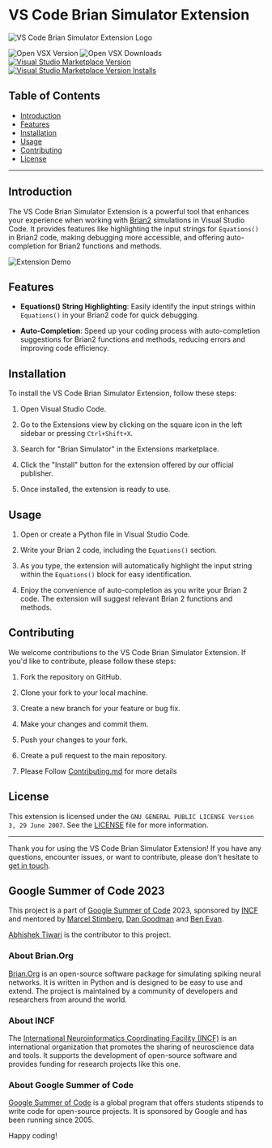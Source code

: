# VS Code Brian Simulator Extension

![VS Code Brian Simulator Extension Logo](https://github.com/brian-team/brian-code-editor/blob/main/brianextension/logo.png)

![Open VSX Version](https://img.shields.io/open-vsx/v/brian-team/brianextension?label=OpenVSX%20version)
![Open VSX Downloads](https://img.shields.io/open-vsx/dt/brian-team/brianextension?label=OpenVSX%20downloads)
[![Visual Studio Marketplace Version](https://img.shields.io/visual-studio-marketplace/v/brian-team.brianextension?label=VS%20marketplace%20version)]((https://marketplace.visualstudio.com/items?itemName=brian-team.brianextension))
[![Visual Studio Marketplace Version Installs](https://img.shields.io/visual-studio-marketplace/i/brian-team.brianextension?label=VS%20marketplace%20installs)](https://marketplace.visualstudio.com/items?itemName=brian-team.brianextension)


## Table of Contents
- [Introduction](#introduction)
- [Features](#features)
- [Installation](#installation)
- [Usage](#usage)
- [Contributing](#contributing)
- [License](#license)

---

## Introduction

The VS Code Brian Simulator Extension is a powerful tool that enhances your experience when working with [Brian2](https://brian2.readthedocs.io/) simulations in Visual Studio Code. It provides features like highlighting the input strings for `Equations()` in Brian2 code, making debugging more accessible, and offering auto-completion for Brian2 functions and methods.

![Extension Demo](images/demo.gif)

## Features

- **Equations() String Highlighting**: Easily identify the input strings within `Equations()` in your Brian2 code for quick debugging.

- **Auto-Completion**: Speed up your coding process with auto-completion suggestions for Brian2 functions and methods, reducing errors and improving code efficiency.


## Installation

To install the VS Code Brian Simulator Extension, follow these steps:

1. Open Visual Studio Code.

2. Go to the Extensions view by clicking on the square icon in the left sidebar or pressing `Ctrl+Shift+X`.

3. Search for "Brian Simulator" in the Extensions marketplace.

4. Click the "Install" button for the extension offered by our official publisher.

5. Once installed, the extension is ready to use.

## Usage

1. Open or create a Python file in Visual Studio Code.

2. Write your Brian 2 code, including the `Equations()` section.

3. As you type, the extension will automatically highlight the input string within the `Equations()` block for easy identification.

4. Enjoy the convenience of auto-completion as you write your Brian 2 code. The extension will suggest relevant Brian 2 functions and methods.


## Contributing

We welcome contributions to the VS Code Brian Simulator Extension. If you'd like to contribute, please follow these steps:

1. Fork the repository on GitHub.

2. Clone your fork to your local machine.

3. Create a new branch for your feature or bug fix.

4. Make your changes and commit them.

5. Push your changes to your fork.

6. Create a pull request to the main repository.

7. Please Follow [Contributing.md](/CONTRIBUTING.md) for more details 


## License

This extension is licensed under the `GNU GENERAL PUBLIC LICENSE Version 3, 29 June 2007`. See the [LICENSE](https://github.com/brian-team/brian-code-editor/blob/main/brianextension/LICENSE) file for more information.

---

Thank you for using the VS Code Brian Simulator Extension! If you have any questions, encounter issues, or want to contribute, please don't hesitate to [get in touch](https://brian.discourse.group/).


## Google Summer of Code 2023

This project is a part of [Google Summer of Code](https://summerofcode.withgoogle.com/) 2023, sponsored by [INCF](https://www.incf.org/) and mentored by [Marcel Stimberg](https://github.com/mstimberg), [Dan Goodman](https://github.com/thesamovar) and [Ben Evan](https://github.com/bdevans).

[Abhishek Tiwari](https://github.com/AbhishekTiwari23) is the contributor to this project. 

### About Brian.Org

[Brian.Org](https://briansimulator.org/) is an open-source software package for simulating spiking neural networks. It is written in Python and is designed to be easy to use and extend. The project is maintained by a community of developers and researchers from around the world.

### About INCF

The [International Neuroinformatics Coordinating Facility (INCF)](https://www.incf.org/) is an international organization that promotes the sharing of neuroscience data and tools. It supports the development of open-source software and provides funding for research projects like this one.

### About Google Summer of Code

[Google Summer of Code](https://summerofcode.withgoogle.com/) is a global program that offers students stipends to write code for open-source projects. It is sponsored by Google and has been running since 2005. 

Happy coding!

